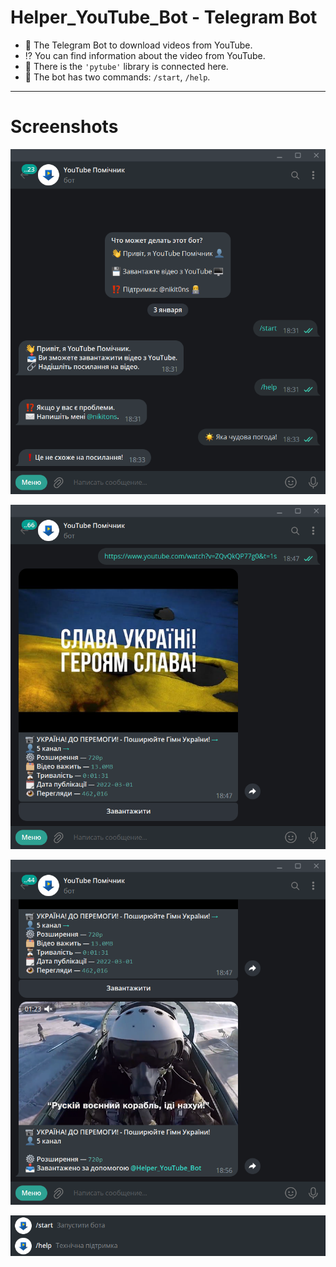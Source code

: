 # Helper_YouTube_Bot - Telegram Bot

- :floppy_disk: The Telegram Bot to download videos from YouTube.
- :interrobang: You can find information about the video from YouTube.
- :pencil: There is the `'pytube'` library is connected here.
- :open_file_folder: The bot has two commands: `/start`, `/help`.

---

# Screenshots

![Helper_YouTube_Bot_Start](https://github.com/nikit0ns/Screenshots/blob/master/Helper_YouTube_Bot_Start.png)

![Helper_YouTube_Bot_Info](https://github.com/nikit0ns/Screenshots/blob/master/Helper_YouTube_Bot_Info.png)

![Helper_YouTube_Bot_Download](https://github.com/nikit0ns/Screenshots/blob/master/Helper_YouTube_Bot_Download.png)

![Helper_YouTube_Bot_Commands](https://github.com/nikit0ns/Screenshots/blob/master/Helper_YouTube_Bot_Commands.png)
